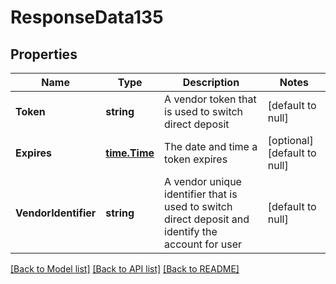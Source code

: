 # ResponseData135

## Properties
Name | Type | Description | Notes
------------ | ------------- | ------------- | -------------
**Token** | **string** | A vendor token that is used to switch direct deposit | [default to null]
**Expires** | [**time.Time**](time.Time.md) | The date and time a token expires | [optional] [default to null]
**VendorIdentifier** | **string** | A vendor unique identifier that is used to switch direct deposit and identify the account for user | [default to null]

[[Back to Model list]](../README.md#documentation-for-models) [[Back to API list]](../README.md#documentation-for-api-endpoints) [[Back to README]](../README.md)

